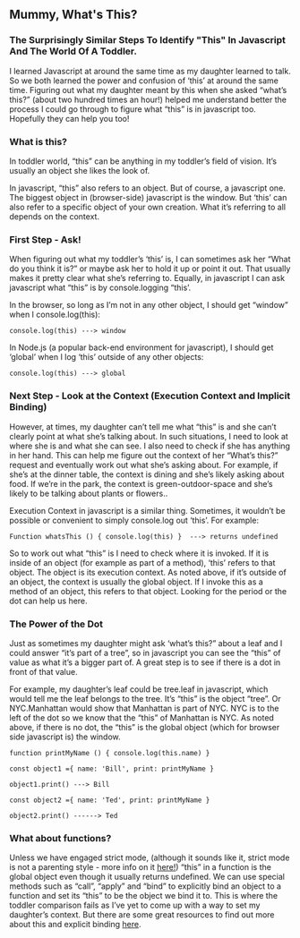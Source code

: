 ## Mummy, What's This?  
### The Surprisingly Similar Steps To Identify "This" In Javascript And The World Of A Toddler.

I learned Javascript at around the same time as my daughter learned to talk.  So we both learned the power and confusion of ‘this’ at around the same time.  Figuring out what my daughter meant by this when she asked “what’s this?”  (about two hundred times an hour!) helped me understand better the process I could go through to figure what “this” is in javascript too.  Hopefully they can help you too!

### What is this?

In toddler world, “this” can be anything in my toddler’s field of vision.  It’s usually an object she likes the look of. 

In javascript, “this” also refers to an object.  But of course, a javascript one.  The biggest object in (browser-side) javascript is the window.  But ‘this’ can also refer to a specific object of your own creation. What it’s referring to all depends on the context. 

### First Step - Ask! 

When figuring out what my toddler’s ‘this’ is, I can sometimes ask her “What do you think it is?” or maybe ask her to hold it up or point it out.  That usually makes it pretty clear what she’s referring to. Equally, in javascript I can ask javascript what “this” is by console.logging “this’.

In the browser, so long as I’m not in any other object, I should get “window” when I console.log(this):

`console.log(this) ---> window`

In Node.js (a popular back-end environment for javascript), I should get ‘global’ when I log ‘this’ outside of any other objects:

`console.log(this) ---> global`

### Next Step - Look at the Context (Execution Context and Implicit Binding)

However, at times, my daughter can’t tell me what “this” is and she can’t clearly point at what she’s talking about.  In such situations, I need to look at where she is and what she can see.  I also need to check if she has anything in her hand. This can help me figure out the context of her “What’s this?” request and eventually work out what she’s asking about.  For example, if she’s at the dinner table, the context is dining and she’s likely asking about food. If we’re in the park, the context is green-outdoor-space and she’s likely to be talking about plants or flowers.. 

Execution Context in javascript is a similar thing.  Sometimes, it wouldn’t be possible or convenient to simply console.log out ‘this’.  For example:

`Function whatsThis () {
console.log(this)
}  ---> returns undefined`

So to work out what “this” is I need to check where it is invoked.  If it is inside of an object (for example as part of a method), ‘this’ refers to that object. The object is its execution context. As noted above, if it’s outside of an object, the context is usually the global object. If I invoke this as a method of an object, this refers to that object. Looking for the period or the dot can help us here.

### The Power of the Dot

Just as sometimes my daughter might ask ‘what’s this?” about a leaf and I could answer “it’s part of a tree”, so in javascript you can see the “this” of value as what it’s a bigger part of. A great step is to see if there is a dot in front of that value. 

For example, my daughter’s leaf could be tree.leaf in javascript, which would tell me the leaf belongs to the tree.  It’s “this” is the object “tree”.  Or NYC.Manhattan would show that Manhattan is part of NYC.  NYC is to the left of the dot so we know that the “this” of Manhattan is NYC. As noted above, if there is no dot, the “this” is the global object (which for browser side javascript is) the window. 

`function printMyName () {
console.log(this.name)
}`

`const object1 ={
name: 'Bill',
print: printMyName
}`

`object1.print()
---> Bill`

`const object2 ={
name: 'Ted',
print: printMyName
}`

`object2.print()
------> Ted`

### What about functions?

Unless we have engaged strict mode, (although it sounds like it, strict mode is not a parenting style - more info on it [here!](https://www.w3schools.com/js/js_strict.asp)) “this” in a function is the global object even though it usually returns undefined. We can use special methods such as “call”, “apply” and “bind” to explicitly bind an object to a function and set its “this” to be the object we bind it to.  This is where the toddler comparison fails as I’ve yet to come up with a way to set my daughter’s context.   But there are some great resources to find out more about this and explicit binding [here](https://www.w3schools.com/js/js_this.asp). 
